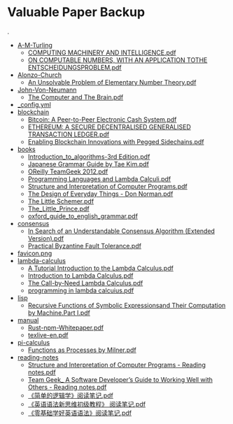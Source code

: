 # Valuable Paper Backup

.
 * <a href="./A-M-Turling">A-M-Turling</a>
   * <a href="./A-M-Turling/COMPUTING MACHINERY AND INTELLIGENCE.pdf">COMPUTING MACHINERY AND INTELLIGENCE.pdf</a>
   * <a href="./A-M-Turling/ON COMPUTABLE NUMBERS, WITH AN APPLICATION TOTHE ENTSCHEIDUNGSPROBLEM.pdf">ON COMPUTABLE NUMBERS, WITH AN APPLICATION TOTHE ENTSCHEIDUNGSPROBLEM.pdf</a>
 * <a href="./Alonzo-Church">Alonzo-Church</a>
   * <a href="./Alonzo-Church/An Unsolvable Problem of Elementary Number Theory.pdf">An Unsolvable Problem of Elementary Number Theory.pdf</a>
 * <a href="./John-Von-Neumann">John-Von-Neumann</a>
   * <a href="./John-Von-Neumann/The Computer and The Brain.pdf">The Computer and The Brain.pdf</a>
 * <a href="./_config.yml">_config.yml</a>
 * <a href="./blockchain">blockchain</a>
   * <a href="./blockchain/Bitcoin: A Peer-to-Peer Electronic Cash System.pdf">Bitcoin: A Peer-to-Peer Electronic Cash System.pdf</a>
   * <a href="./blockchain/ETHEREUM: A SECURE DECENTRALISED GENERALISED TRANSACTION LEDGER.pdf">ETHEREUM: A SECURE DECENTRALISED GENERALISED TRANSACTION LEDGER.pdf</a>
   * <a href="./blockchain/Enabling Blockchain Innovations with Pegged Sidechains.pdf">Enabling Blockchain Innovations with Pegged Sidechains.pdf</a>
 * <a href="./books">books</a>
   * <a href="./books/Introduction_to_algorithms-3rd Edition.pdf">Introduction_to_algorithms-3rd Edition.pdf</a>
   * <a href="./books/Japanese Grammar Guide by Tae Kim.pdf">Japanese Grammar Guide by Tae Kim.pdf</a>
   * <a href="./books/OReilly TeamGeek 2012.pdf">OReilly TeamGeek 2012.pdf</a>
   * <a href="./books/Programming Languages and Lambda Calculi.pdf">Programming Languages and Lambda Calculi.pdf</a>
   * <a href="./books/Structure and Interpretation of  Computer Programs.pdf">Structure and Interpretation of  Computer Programs.pdf</a>
   * <a href="./books/The Design of Everyday Things - Don Norman.pdf">The Design of Everyday Things - Don Norman.pdf</a>
   * <a href="./books/The Little Schemer.pdf">The Little Schemer.pdf</a>
   * <a href="./books/The_Little_Prince.pdf">The_Little_Prince.pdf</a>
   * <a href="./books/oxford_guide_to_english_grammar.pdf">oxford_guide_to_english_grammar.pdf</a>
 * <a href="./consensus">consensus</a>
   * <a href="./consensus/In Search of an Understandable Consensus Algorithm (Extended Version).pdf">In Search of an Understandable Consensus Algorithm (Extended Version).pdf</a>
   * <a href="./consensus/Practical Byzantine Fault Tolerance.pdf">Practical Byzantine Fault Tolerance.pdf</a>
 * <a href="./favicon.png">favicon.png</a>
 * <a href="./lambda-calculus">lambda-calculus</a>
   * <a href="./lambda-calculus/A Tutorial Introduction to the Lambda Calculus.pdf">A Tutorial Introduction to the Lambda Calculus.pdf</a>
   * <a href="./lambda-calculus/Introduction to Lambda Calculus.pdf">Introduction to Lambda Calculus.pdf</a>
   * <a href="./lambda-calculus/The Call-by-Need Lambda Calculus.pdf">The Call-by-Need Lambda Calculus.pdf</a>
   * <a href="./lambda-calculus/programming in lambda calcuius.pdf">programming in lambda calcuius.pdf</a>
 * <a href="./lisp">lisp</a>
   * <a href="./lisp/Recursive Functions of Symbolic Expressionsand Their Computation by Machine.Part I.pdf">Recursive Functions of Symbolic Expressionsand Their Computation by Machine.Part I.pdf</a>
 * <a href="./manual">manual</a>
   * <a href="./manual/Rust-npm-Whitepaper.pdf">Rust-npm-Whitepaper.pdf</a>
   * <a href="./manual/texlive-en.pdf">texlive-en.pdf</a>
 * <a href="./pi-calculus">pi-calculus</a>
   * <a href="./pi-calculus/Functions as Processes by Milner.pdf">Functions as Processes by Milner.pdf</a>
 * <a href="./reading-notes">reading-notes</a>
     * <a href="./reading-notes/Structure and Interpretation of Computer Programs - Reading notes.pdf">Structure and Interpretation of Computer Programs - Reading notes.pdf</a>
     * <a href="./reading-notes/Team Geek_ A Software Developer’s Guide to Working Well with Others - Reading notes.pdf">Team Geek_ A Software Developer’s Guide to Working Well with Others - Reading notes.pdf</a>
     * <a href="./reading-notes/《简单的逻辑学》阅读笔记.pdf">《简单的逻辑学》阅读笔记.pdf</a>
     * <a href="./reading-notes/《英语语法新思维初级教程》 阅读笔记.pdf">《英语语法新思维初级教程》 阅读笔记.pdf</a>
     * <a href="./reading-notes/《零基础学好英语语法》阅读笔记.pdf">《零基础学好英语语法》阅读笔记.pdf</a>
